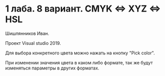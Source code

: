 

# 1 лаба. 8 вариант. CMYK <=> XYZ <=> HSL
Шишлянников Иван.

Проект Visual studio 2019. 

Для выбора конкретного цвета можно нажать на кнопку "Pick color". 

При изменении значения цвета в каком либо формате, так же будут изменяться параметры в других форматах.

